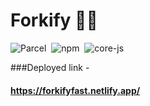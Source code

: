 # Forkify 🍕🍔

![Parcel](https://img.shields.io/badge/parcel-v2.0.0-red)
&nbsp;![npm](https://img.shields.io/badge/npm-v6.14.15-yellow)
&nbsp;![core-js](https://img.shields.io/badge/core--js-v3.21.1-informational)

###Deployed link -
#### https://forkifyfast.netlify.app/ 
